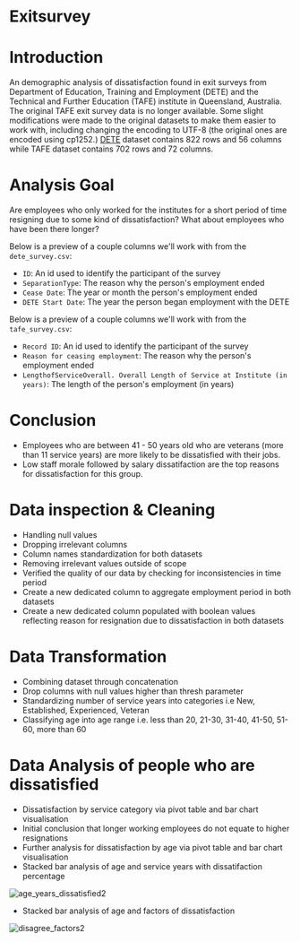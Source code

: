 # Exitsurvey

# Introduction
An demographic analysis of dissatisfaction found in exit surveys from Department of Education, Training and Employment (DETE) and the Technical and Further Education (TAFE) institute in Queensland, Australia. The original TAFE exit survey data is no longer available. Some slight modifications were made to the original datasets to make them easier to work with, including changing the encoding to UTF-8 (the original ones are encoded using cp1252.)
[DETE](https://data.gov.au/dataset/ds-qld-fe96ff30-d157-4a81-851d-215f2a0fe26d/details?q=exit%20survey) dataset contains 822 rows and 56 columns while 
TAFE dataset contains 702 rows and 72 columns.

# Analysis Goal
Are employees who only worked for the institutes for a short period of time resigning due to some kind of dissatisfaction? 
What about employees who have been there longer?

Below is a preview of a couple columns we'll work with from the `dete_survey.csv`:

* `ID`: An id used to identify the participant of the survey
* `SeparationType`: The reason why the person's employment ended
* `Cease Date`: The year or month the person's employment ended
* `DETE Start Date`: The year the person began employment with the DETE

Below is a preview of a couple columns we'll work with from the `tafe_survey.csv`:

* `Record ID`: An id used to identify the participant of the survey
* `Reason for ceasing employment`: The reason why the person's employment ended
* `LengthofServiceOverall. Overall Length of Service at Institute (in years)`: The length of the person's employment (in years)
  
# Conclusion
- Employees who are between 41 - 50 years old who are veterans (more than 11 service years) are more likely to be dissatisfied with their jobs.
- Low staff morale followed by salary dissatifaction are the top reasons for dissatisfaction for this group.
    
# Data inspection & Cleaning
- Handling null values
- Dropping irrelevant columns
- Column names standardization for both datasets
- Removing irrelevant values outside of scope
- Verified the quality of our data by checking for inconsistencies in time period
- Create a new dedicated column to aggregate employment period in both datasets
- Create a new dedicated column populated with boolean values reflecting reason for resignation due to dissatisfaction in both datasets
    
# Data Transformation
- Combining dataset through concatenation
- Drop columns with null values higher than thresh parameter
- Standardizing number of service years into categories i.e New, Established, Experienced, Veteran
- Classifying age into age range i.e. less than 20, 21-30, 31-40, 41-50, 51-60, more than 60

# Data Analysis of people who are dissatisfied
- Dissatisfaction by service category via pivot table and bar chart visualisation
- Initial conclusion that longer working employees do not equate to higher resignations
- Further analysis for dissatisfaction by age via pivot table and bar chart visualisation
- Stacked bar analysis of age and service years with dissatifaction percentage
  
![age_years_dissatisfied2](https://github.com/yanchooy/exitsurvey/assets/109457905/8bfbb594-d97a-4613-9523-a64a4a854d06)


- Stacked bar analysis of age and factors of dissatisfaction
  
![disagree_factors2](https://github.com/yanchooy/exitsurvey/assets/109457905/ba3db0f1-3d1f-4876-8ea3-8fb1d0821330)

